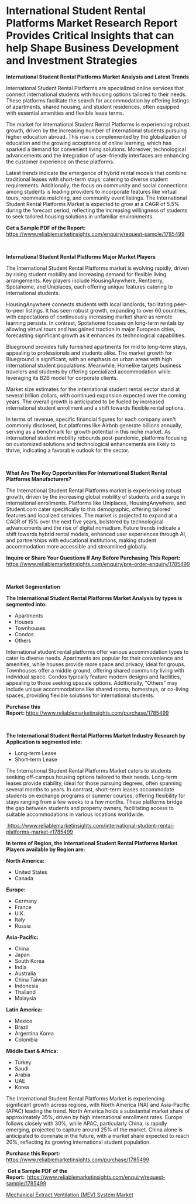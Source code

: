 <p><h1>International Student Rental Platforms Market Research Report Provides Critical Insights that can help Shape Business Development and Investment Strategies</h1></p><p><strong>International Student Rental Platforms Market Analysis and Latest Trends</strong></p>
<p><p>International Student Rental Platforms are specialized online services that connect international students with housing options tailored to their needs. These platforms facilitate the search for accommodation by offering listings of apartments, shared housing, and student residences, often equipped with essential amenities and flexible lease terms.</p><p>The market for International Student Rental Platforms is experiencing robust growth, driven by the increasing number of international students pursuing higher education abroad. This rise is complemented by the globalization of education and the growing acceptance of online learning, which has sparked a demand for convenient living solutions. Moreover, technological advancements and the integration of user-friendly interfaces are enhancing the customer experience on these platforms.</p><p>Latest trends indicate the emergence of hybrid rental models that combine traditional leases with short-term stays, catering to diverse student requirements. Additionally, the focus on community and social connections among students is leading providers to incorporate features like virtual tours, roommate matching, and community event listings. The International Student Rental Platforms Market is expected to grow at a CAGR of 5.5% during the forecast period, reflecting the increasing willingness of students to seek tailored housing solutions in unfamiliar environments.</p></p>
<p><strong>Get a Sample PDF of the Report:&nbsp;</strong> <a href="https://www.reliablemarketinsights.com/enquiry/request-sample/1785499?utm_campaign=2535&utm_medium=2&utm_source=Github&utm_content=ia&utm_term=25032025&utm_id=international-student-rental-platforms">https://www.reliablemarketinsights.com/enquiry/request-sample/1785499</a></p>
<p>&nbsp;</p>
<p><strong>International Student Rental Platforms Major Market Players</strong></p>
<p><p>The International Student Rental Platforms market is evolving rapidly, driven by rising student mobility and increasing demand for flexible living arrangements. Key players include HousingAnywhere, Rentberry, Spotahome, and Uniplaces, each offering unique features catering to international students. </p><p>HousingAnywhere connects students with local landlords, facilitating peer-to-peer listings. It has seen robust growth, expanding to over 60 countries, with expectations of continuously increasing market share as remote learning persists. In contrast, Spotahome focuses on long-term rentals by allowing virtual tours and has gained traction in major European cities, forecasting significant growth as it enhances its technological capabilities.</p><p>Blueground provides fully furnished apartments for mid to long-term stays, appealing to professionals and students alike. The market growth for Blueground is significant, with an emphasis on urban areas with high international student populations. Meanwhile, Homelike targets business travelers and students by offering specialized accommodation while leveraging its B2B model for corporate clients.</p><p>Market size estimates for the international student rental sector stand at several billion dollars, with continued expansion expected over the coming years. The overall growth is anticipated to be fueled by increased international student enrollment and a shift towards flexible rental options.</p><p>In terms of revenue, specific financial figures for each company aren't commonly disclosed, but platforms like Airbnb generate billions annually, serving as a benchmark for growth potential in this niche market. As international student mobility rebounds post-pandemic, platforms focusing on customized solutions and technological enhancements are likely to thrive, indicating a favorable outlook for the sector.</p></p>
<p>&nbsp;</p>
<p><strong>What Are The Key Opportunities For International Student Rental Platforms Manufacturers?</strong></p>
<p><p>The International Student Rental Platforms market is experiencing robust growth, driven by the increasing global mobility of students and a surge in international enrollments. Platforms like Uniplaces, HousingAnywhere, and Student.com cater specifically to this demographic, offering tailored features and localized services. The market is projected to expand at a CAGR of 15% over the next five years, bolstered by technological advancements and the rise of digital nomadism. Future trends indicate a shift towards hybrid rental models, enhanced user experiences through AI, and partnerships with educational institutions, making student accommodation more accessible and streamlined globally.</p></p>
<p><strong>Inquire or Share Your Questions If Any Before Purchasing This Report:</strong> <a href="https://www.reliablemarketinsights.com/enquiry/pre-order-enquiry/1785499?utm_campaign=2535&utm_medium=2&utm_source=Github&utm_content=ia&utm_term=25032025&utm_id=international-student-rental-platforms">https://www.reliablemarketinsights.com/enquiry/pre-order-enquiry/1785499</a></p>
<p>&nbsp;</p>
<p><strong>Market Segmentation</strong></p>
<p><strong>The International Student Rental Platforms Market Analysis by types is segmented into:</strong></p>
<p><ul><li>Apartments</li><li>Houses</li><li>Townhouses</li><li>Condos</li><li>Others</li></ul></p>
<p><p>International student rental platforms offer various accommodation types to cater to diverse needs. Apartments are popular for their convenience and amenities, while houses provide more space and privacy, ideal for groups. Townhouses offer a middle ground, offering shared community living with individual space. Condos typically feature modern designs and facilities, appealing to those seeking upscale options. Additionally, "Others" may include unique accommodations like shared rooms, homestays, or co-living spaces, providing flexible solutions for international students.</p></p>
<p><strong>Purchase this Report:&nbsp;</strong><a href="https://www.reliablemarketinsights.com/purchase/1785499?utm_campaign=2535&utm_medium=2&utm_source=Github&utm_content=ia&utm_term=25032025&utm_id=international-student-rental-platforms">https://www.reliablemarketinsights.com/purchase/1785499</a></p>
<p>&nbsp;</p>
<p><strong>The International Student Rental Platforms Market Industry Research by Application is segmented into:</strong></p>
<p><ul><li>Long-term Lease</li><li>Short-term Lease</li></ul></p>
<p><p>The International Student Rental Platforms Market caters to students seeking off-campus housing options tailored to their needs. Long-term leases provide stability, ideal for those pursuing degrees, often spanning several months to years. In contrast, short-term leases accommodate students on exchange programs or summer courses, offering flexibility for stays ranging from a few weeks to a few months. These platforms bridge the gap between students and property owners, facilitating access to suitable accommodations in various locations worldwide.</p></p>
<p><a href="https://www.reliablemarketinsights.com/international-student-rental-platforms-market-r1785499?utm_campaign=2535&utm_medium=2&utm_source=Github&utm_content=ia&utm_term=25032025&utm_id=international-student-rental-platforms">&nbsp;https://www.reliablemarketinsights.com/international-student-rental-platforms-market-r1785499</a></p>
<p><strong>In terms of Region, the International Student Rental Platforms Market Players available by Region are:</strong></p>
<p>
    <p> <strong> North America: </strong>
        <ul>
            <li>United States</li>
            <li>Canada</li>
        </ul>
        </p> 
    <p> <strong> Europe: </strong>
        <ul>
            <li>Germany</li>
            <li>France</li>
            <li>U.K.</li>
            <li>Italy</li>
            <li>Russia</li>
        </ul>
        </p> 
    <p> <strong> Asia-Pacific: </strong>
        <ul>
            <li>China</li>
            <li>Japan</li>
            <li>South Korea</li>
            <li>India</li>
            <li>Australia</li>
            <li>China Taiwan</li>
            <li>Indonesia</li>
            <li>Thailand</li>
            <li>Malaysia</li>
        </ul>
        </p> 
    <p> <strong> Latin America: </strong>
        <ul>
            <li>Mexico</li>
            <li>Brazil</li>
            <li>Argentina Korea</li>
            <li>Colombia</li>
        </ul>
        </p> 
    <p> <strong> Middle East & Africa: </strong>
        <ul>
            <li>Turkey</li>
            <li>Saudi</li>
            <li>Arabia</li>
            <li>UAE</li>
            <li>Korea</li>
        </ul>
    </p>
    </p>
<p><p>The International Student Rental Platforms Market is experiencing significant growth across regions, with North America (NA) and Asia-Pacific (APAC) leading the trend. North America holds a substantial market share of approximately 35%, driven by high international enrollment rates. Europe follows closely with 30%, while APAC, particularly China, is rapidly emerging, projected to capture around 25% of the market. China alone is anticipated to dominate in the future, with a market share expected to reach 20%, reflecting its growing international student population.</p></p>
<p><strong>Purchase this Report: </strong><a href="https://www.reliablemarketinsights.com/purchase/1785499?utm_campaign=2535&utm_medium=2&utm_source=Github&utm_content=ia&utm_term=25032025&utm_id=international-student-rental-platforms">https://www.reliablemarketinsights.com/purchase/1785499</a></p>
<p>&nbsp;<strong>Get a Sample PDF of the Report:&nbsp;&nbsp;</strong><a href="https://www.reliablemarketinsights.com/enquiry/request-sample/1785499?utm_campaign=2535&utm_medium=2&utm_source=Github&utm_content=ia&utm_term=25032025&utm_id=international-student-rental-platforms">https://www.reliablemarketinsights.com/enquiry/request-sample/1785499</a></p>
<p><strong></strong></p>
<p><p><a href="https://github.com/oliveroste6/Market-Research-Report-List-1/blob/main/mechanical-extract-ventilation-mev-system-market.md?utm_campaign=2535&utm_medium=2&utm_source=Github&utm_content=ia&utm_term=25032025&utm_id=international-student-rental-platforms">Mechanical Extract Ventilation (MEV) System Market</a></p></p>